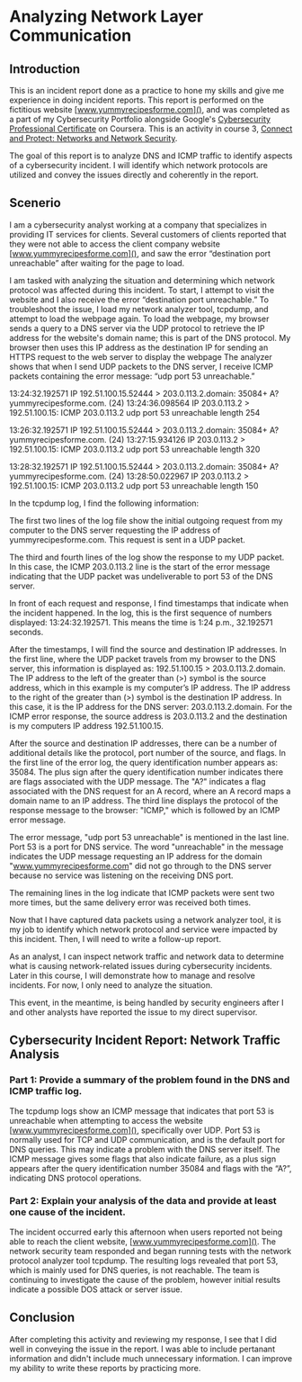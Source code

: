 # Analyzing Network Layer Communication

## Introduction
This is an incident report done as a practice to hone my skills and give me experience in doing incident reports. This report is performed on the fictitious website [www.yummyrecipesforme.com](), and was completed as a part of my Cybersecurity Portfolio alongside Google's [Cybersecurity Professional Certificate](https://www.coursera.org/google-certificates/cybersecurity-certificate) on Coursera. This is an activity in course 3, [Connect and Protect: Networks and Network Security](https://www.coursera.org/learn/networks-and-network-security/home/welcome).

The goal of this report is to analyze DNS and ICMP traffic to identify aspects of a cybersecurity incident. I will identify which network protocols are utilized and convey the issues directly and coherently in the report.

## Scenerio
I am a cybersecurity analyst working at a company that specializes in providing IT services for clients. Several customers of clients reported that they were not able to access the client company website [www.yummyrecipesforme.com](), and saw the error “destination port unreachable” after waiting for the page to load. 

I am tasked with analyzing the situation and determining which network protocol was affected during this incident. To start, I attempt to visit the website and I also receive the error “destination port unreachable.” To troubleshoot the issue, I load my network analyzer tool, tcpdump, and attempt to load the webpage again. To load the webpage, my browser sends a query to a DNS server via the UDP protocol to retrieve the IP address for the website's domain name; this is part of the DNS protocol. My browser then uses this IP address as the destination IP for sending an HTTPS request to the web server to display the webpage  The analyzer shows that when I send UDP packets to the DNS server, I receive ICMP packets containing the error message: “udp port 53 unreachable.” 

13:24:32.192571 IP 192.51.100.15.52444 > 203.0.113.2.domain: 35084+ A?
yummyrecipesforme.com. (24)
13:24:36.098564 IP 203.0.113.2 > 192.51.100.15: ICMP 203.0.113.2
udp port 53 unreachable length 254

13:26:32.192571 IP 192.51.100.15.52444 > 203.0.113.2.domain: 35084+ A?
yummyrecipesforme.com. (24)
13:27:15.934126 IP 203.0.113.2 > 192.51.100.15: ICMP 203.0.113.2
udp port 53 unreachable length 320

13:28:32.192571 IP 192.51.100.15.52444 > 203.0.113.2.domain: 35084+ A?
yummyrecipesforme.com. (24)
13:28:50.022967 IP 203.0.113.2 > 192.51.100.15: ICMP 203.0.113.2
udp port 53 unreachable length 150

In the tcpdump log, I find the following information:

The first two lines of the log file show the initial outgoing request from my computer to the DNS server requesting the IP address of yummyrecipesforme.com. This request is sent in a UDP packet.

The third and fourth lines of the log show the response to my UDP packet. In this case, the ICMP 203.0.113.2 line is the start of the error message indicating that the UDP packet was undeliverable to port 53 of the DNS server.

In front of each request and response, I find timestamps that indicate when the incident happened. In the log, this is the first sequence of numbers displayed: 13:24:32.192571. This means the time is 1:24 p.m., 32.192571 seconds.

After the timestamps, I will find the source and destination IP addresses. In the first line, where the UDP packet travels from my browser to the DNS server, this information is displayed as: 192.51.100.15 > 203.0.113.2.domain. The IP address to the left of the greater than (>) symbol is the source address, which in this example is my computer’s IP address. The IP address to the right of the greater than (>) symbol is the destination IP address. In this case, it is the IP address for the DNS server: 203.0.113.2.domain. For the ICMP error response, the source address is 203.0.113.2 and the destination is my computers IP address 192.51.100.15.

After the source and destination IP addresses, there can be a number of additional details like the protocol, port number of the source, and flags. In the first line of the error log, the query identification number appears as: 35084. The plus sign after the query identification number indicates there are flags associated with the UDP message. The "A?" indicates a flag associated with the DNS request for an A record, where an A record maps a domain name to an IP address. The third line displays the protocol of the response message to the browser: "ICMP," which is followed by an ICMP error message.

The error message, "udp port 53 unreachable" is mentioned in the last line. Port 53 is a port for DNS service. The word "unreachable" in the message indicates the UDP message requesting an IP address for the domain "www.yummyrecipesforme.com" did not go through to the DNS server because no service was listening on the receiving DNS port.

The remaining lines in the log indicate that ICMP packets were sent two more times, but the same delivery error was received both times. 

Now that I have captured data packets using a network analyzer tool, it is my job to identify which network protocol and service were impacted by this incident. Then, I will need to write a follow-up report. 

As an analyst, I can inspect network traffic and network data to determine what is causing network-related issues during cybersecurity incidents. Later in this course, I will demonstrate how to manage and resolve incidents. For now, I only need to analyze the situation. 

This event, in the meantime, is being handled by security engineers after I and other analysts have reported the issue to my direct supervisor. 

## Cybersecurity Incident Report: Network Traffic Analysis
### Part 1: Provide a summary of the problem found in the DNS and ICMP traffic log.
The tcpdump logs show an ICMP message that indicates that port 53 is unreachable when attempting to access the website [www.yummyrecipesforme.com](), specifically over UDP. Port 53 is normally used for TCP and UDP communication, and is the default port for DNS queries. This may indicate a problem with the DNS server itself. The ICMP message gives some flags that also indicate failure, as a plus sign appears after the query identification number 35084 and flags with the “A?”, indicating DNS protocol operations.

### Part 2: Explain your analysis of the data and provide at least one cause of the incident.
The incident occurred early this afternoon when users reported not being able to reach the client website, [www.yummyrecipesforme.com](). The network security team responded and began running tests with the network protocol analyzer tool tcpdump. The resulting logs revealed that port 53, which is mainly used for DNS queries, is not reachable. The team is continuing to investigate the cause of the problem, however initial results indicate a possible DOS attack or server issue.

## Conclusion
After completing this activity and reviewing my response, I see that I did well in conveying the issue in the report. I was able to include pertanant information and didn't include much unnecessary information. I can improve my ability to write these reports by practicing more.
